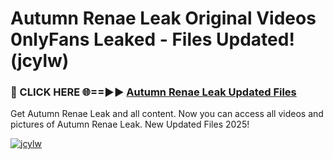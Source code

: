 # Autumn Renae Leak Original Videos 0nlyFans Leaked - Files Updated! (jcylw)

<h3>🔴 CLICK HERE 🌐==►► <a href="https://tinyurl.com/x26r9saj" rel="nofollow">Autumn Renae Leak Updated Files</a></h3>

Get Autumn Renae Leak and all content. Now you can access all videos and pictures of Autumn Renae Leak. New Updated Files 2025!

[![jcylw](https://i.imgur.com/LkgZPqh.gif)](https://tinyurl.com/x26r9saj)

